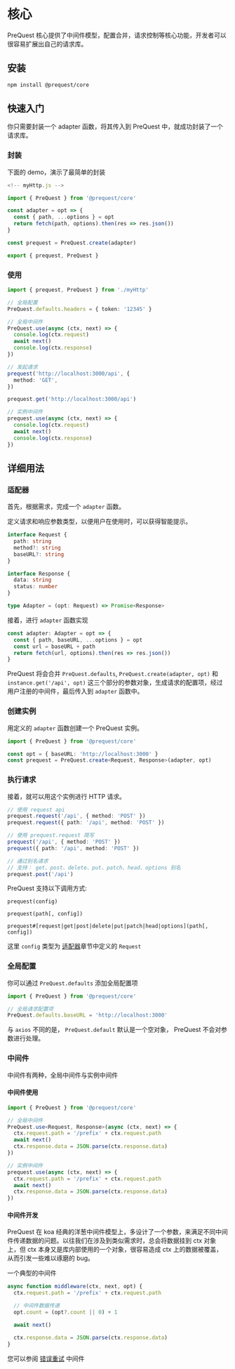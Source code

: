 # 核心

PreQuest 核心提供了中间件模型，配置合并，请求控制等核心功能，开发者可以很容易扩展出自己的请求库。

## 安装

```bash
npm install @prequest/core
```

## 快速入门

你只需要封装一个 adapter 函数，将其传入到 PreQuest 中，就成功封装了一个请求库。

### 封装

下面的 demo，演示了最简单的封装

```ts
<!-- myHttp.js -->

import { PreQuest } from '@prequest/core'

const adapter = opt => {
  const { path, ...options } = opt
  return fetch(path, options).then(res => res.json())
}

const prequest = PreQuest.create(adapter)

export { prequest, PreQuest }
```

### 使用

```ts
import { prequest, PreQuest } from './myHttp'

// 全局配置
PreQuest.defaults.headers = { token: '12345' }

// 全局中间件
PreQuest.use(async (ctx, next) => {
  console.log(ctx.request)
  await next()
  console.log(ctx.response)
})

// 发起请求
prequest('http://localhost:3000/api', {
  method: 'GET',
})

prequest.get('http://localhost:3000/api')

// 实例中间件
prequest.use(async (ctx, next) => {
  console.log(ctx.request)
  await next()
  console.log(ctx.response)
})
```

## 详细用法

### 适配器

首先，根据需求，完成一个 `adapter` 函数。

定义请求和响应参数类型，以便用户在使用时，可以获得智能提示。

```ts
interface Request {
  path: string
  method?: string
  baseURL?: string
}

interface Response {
  data: string
  status: number
}

type Adapter = (opt: Request) => Promise<Response>
```

接着，进行 `adapter` 函数实现

```ts
const adapter: Adapter = opt => {
  const { path, baseURL, ...options } = opt
  const url = baseURL + path
  return fetch(url, options).then(res => res.json())
}
```

PreQuest 将会合并 `PreQuest.defaults`, `PreQuest.create(adapter, opt)` 和 `instance.get('/api', opt)` 这三个部分的参数对象，生成请求的配置项，经过用户注册的中间件，最后传入到 `adapter` 函数中。

### 创建实例

用定义的 `adapter` 函数创建一个 PreQuest 实例。

```ts
import { PreQuest } from '@prequest/core'

const opt = { baseURL: 'http://localhost:3000' }
const prequest = PreQuest.create<Request, Response>(adapter, opt)
```

### 执行请求

接着，就可以用这个实例进行 HTTP 请求。

```ts
// 使用 request api
prequest.request('/api', { method: 'POST' })
prequest.request({ path: '/api', method: 'POST' })

// 使用 prequest.request 简写
prequest('/api', { method: 'POST' })
prequest({ path: '/api', method: 'POST' })

// 通过别名请求
// 支持： get、post、delete、put、patch、head、options 别名
prequest.post('/api')
```

PreQuest 支持以下调用方式:

```text
prequest(config)

prequest(path[, config])

prequest#[request|get|post|delete|put|patch|head|options](path[, config])
```

这里 `config` 类型为 [适配器](#适配器)章节中定义的 `Request`

### 全局配置

你可以通过 `PreQuest.defaults` 添加全局配置项

```ts
import { PreQuest } from '@prequest/core'

// 全局请求配置项
PreQuest.defaults.baseURL = 'http://localhost:3000'
```

与 `axios` 不同的是， `PreQuest.default` 默认是一个空对象， PreQuest 不会对参数进行处理。

### 中间件

中间件有两种，全局中间件与实例中间件

#### 中间件使用

```ts
import { PreQuest } from '@prequest/core'

// 全局中间件
PreQuest.use<Request, Response>(async (ctx, next) => {
  ctx.request.path = '/prefix' + ctx.request.path
  await next()
  ctx.response.data = JSON.parse(ctx.response.data)
})

// 实例中间件
prequest.use(async (ctx, next) => {
  ctx.request.path = '/prefix' + ctx.request.path
  await next()
  ctx.response.data = JSON.parse(ctx.response.data)
})
```

#### 中间件开发

PreQuest 在 koa 经典的洋葱中间件模型上，多设计了一个参数，来满足不同中间件传递数据的问题。以往我们在涉及到类似需求时，总会将数据挂到 ctx 对象上，但 ctx 本身又是库内部使用的一个对象，很容易造成 ctx 上的数据被覆盖，从而引发一些难以琢磨的 bug。

一个典型的中间件

```ts
async function middleware(ctx, next, opt) {
  ctx.request.path = '/prefix' + ctx.request.path

  // 中间件数据传递
  opt.count = (opt?.count || 0) + 1

  await next()

  ctx.response.data = JSON.parse(ctx.response.data)
}
```

您可以参阅 [错误重试](https://github.com/xdoer/PreQuest/blob/main/packages/error-retry/src/index.ts) 中间件
